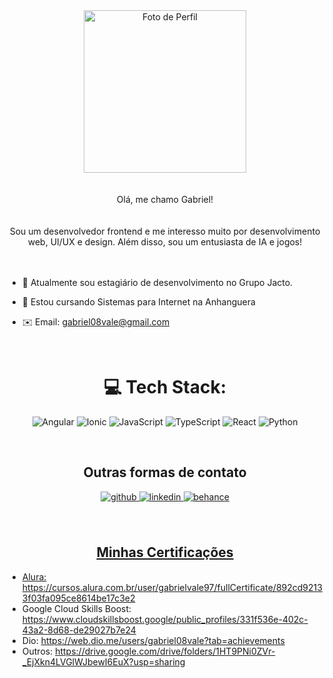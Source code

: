 <div align="center">
<img alt="Foto de Perfil" width="260" height="260" src="https://avatars.githubusercontent.com/u/111702601?v=4"> 
</div>  
<br></br>

  
<div align="center"> Olá, me chamo Gabriel! </div>  
<br></br>

<div align="center"> Sou um desenvolvedor frontend e me interesso muito por desenvolvimento web, UI/UX e design. Além disso, sou um entusiasta de IA e jogos!</div>  
<br></br>


- 🏢 Atualmente sou estagiário de desenvolvimento no Grupo Jacto.  
  

- 🏫 Estou cursando Sistemas para Internet na Anhanguera
  
- ✉️ Email: gabriel08vale@gmail.com

<br/>  

<div align="center">

# 💻 Tech Stack:
![Angular](https://img.shields.io/badge/angular-%23DD0031.svg?style=for-the-badge&logo=angular&logoColor=white) ![Ionic](https://img.shields.io/badge/Ionic-%233880FF.svg?style=for-the-badge&logo=Ionic&logoColor=white)
 ![JavaScript](https://img.shields.io/badge/javascript-%23323330.svg?style=for-the-badge&logo=javascript&logoColor=%23F7DF1E) ![TypeScript](https://img.shields.io/badge/typescript-%23007ACC.svg?style=for-the-badge&logo=typescript&logoColor=white) ![React](https://img.shields.io/badge/react-%2320232a.svg?style=for-the-badge&logo=react&logoColor=%2361DAFB) ![Python](https://img.shields.io/badge/python-3670A0?style=for-the-badge&logo=python&logoColor=ffdd54)


<!-- Proudly created with GPRM ( https://gprm.itsvg.in ) -->

<br/>  

## Outras formas de contato  

</div>
  
<div align="center">
<a href="https://github.com/gabriel1vale" target="_blank">
<img src=https://img.shields.io/badge/github-%2324292e.svg?&style=for-the-badge&logo=github&logoColor=white alt=github style="margin-bottom: 5px;" />
</a>
<a href="https://linkedin.com/in/gabriel1vale" target="_blank">
<img src=https://img.shields.io/badge/linkedin-%231E77B5.svg?&style=for-the-badge&logo=linkedin&logoColor=white alt=linkedin style="margin-bottom: 5px;" />
</a>
<a href="https://www.behance.net/gabrielvale2" target="_blank"> <img src=https://img.shields.io/badge/Behance-0054F7?style=for-the-badge&logo=behance&logoColor=white alt=behance style="margin-bottom: 5px;" />
 
</div>  

<div align="center">
  <br></br>

## Minhas Certificações  

</div>
  
- Alura: https://cursos.alura.com.br/user/gabrielvale97/fullCertificate/892cd92133f03fa095ce8614be17c3e2
- Google Cloud Skills Boost: https://www.cloudskillsboost.google/public_profiles/331f536e-402c-43a2-8d68-de29027b7e24
- Dio: https://web.dio.me/users/gabriel08vale?tab=achievements
- Outros: https://drive.google.com/drive/folders/1HT9PNi0ZVr-_EjXkn4LVGlWJbewI6EuX?usp=sharing

<br/> 
  
</div>

<!-- Feito com auxílio da GPRM ( https://gprm.itsvg.in ) -->

